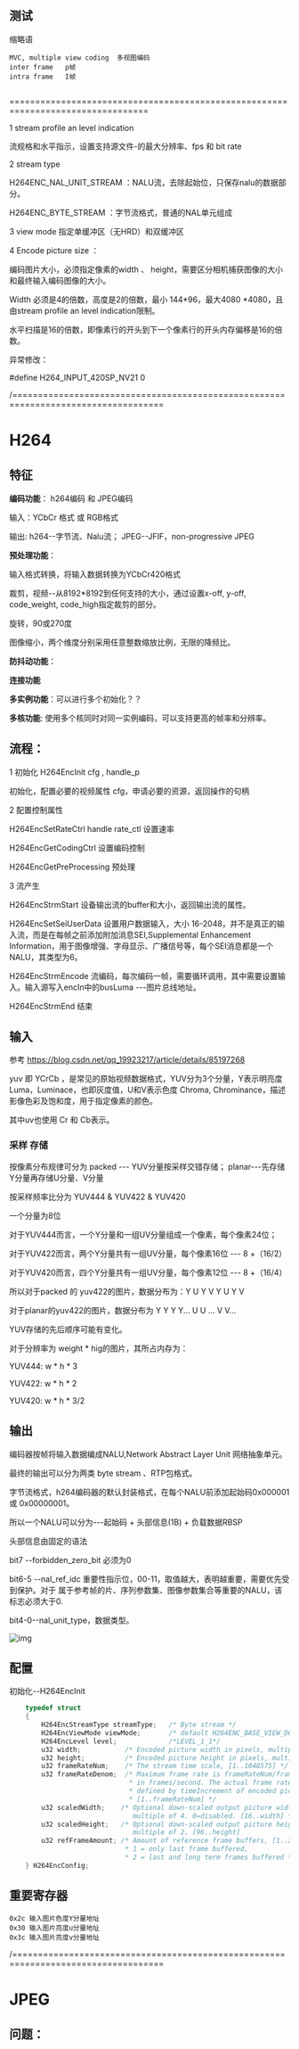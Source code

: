 ## 测试

缩略语

```
MVC, multiple view coding  多视图编码
inter frame   p帧
intra frame   I帧


```

=================================================================================

1 stream profile an level indication

流规格和水平指示，设置支持源文件-的最大分辨率、fps 和 bit rate

2 stream type 

H264ENC_NAL_UNIT_STREAM ：NALU流，去除起始位，只保存nalu的数据部分。

H264ENC_BYTE_STREAM ：字节流格式，普通的NAL单元组成

3 view mode 指定单缓冲区（无HRD）和双缓冲区

4 Encode picture size ：

编码图片大小，必须指定像素的width 、 height，需要区分相机捕获图像的大小和最终输入编码图像的大小。

Width 必须是4的倍数，高度是2的倍数，最小 144*96，最大4080 *4080，且由stream profile an level indication限制。

水平扫描是16的倍数，即像素行的开头到下一个像素行的开头内存偏移是16的倍数。



异常修改：

\#define H264_INPUT_420SP_NV21 0



/===================================================================================

# H264

## 特征

**编码功能**： h264编码 和  JPEG编码

输入：YCbCr 格式 或 RGB格式

输出: h264--字节流、Nalu流； JPEG--JFIF，non-progressive JPEG

**预处理功能**：

输入格式转换，将输入数据转换为YCbCr420格式

裁剪，视频--从8192*8192到任何支持的大小，通过设置x-off, y-off, code_weight, code_high指定裁剪的部分。

旋转，90或270度

图像缩小，两个维度分别采用任意整数缩放比例，无限的降频比。

**防抖动功能**：

**连接功能**

**多实例功能**：可以进行多个初始化？？

**多核功能**: 使用多个核同时对同一实例编码，可以支持更高的帧率和分辨率。

## 流程：

1 初始化 H264EncInit  cfg , handle_p

初始化，配置必要的视频属性 cfg，申请必要的资源，返回操作的句柄



2  配置控制属性

H264EncSetRateCtrl  handle rate_ctl   设置速率

H264EncGetCodingCtrl             设置编码控制

H264EncGetPreProcessing        预处理



3 流产生

H264EncStrmStart 设备输出流的buffer和大小，返回输出流的属性。

H264EncSetSeiUserData  设置用户数据输入，大小 16-2048，并不是真正的输入流，而是在每帧之前添加附加消息SEI,Supplemental Enhancement Information，用于图像增强、字母显示、广播信号等，每个SEI消息都是一个NALU，其类型为6。

H264EncStrmEncode   流编码，每次编码一帧，需要循环调用，其中需要设置输入。输入源写入encIn中的busLuma ---图片总线地址。

H264EncStrmEnd  结束

## 输入

参考 https://blog.csdn.net/qq_19923217/article/details/85197268

yuv 即 YCrCb ，是常见的原始视频数据格式，YUV分为3个分量，Y表示明亮度Luma，Luminace，也即灰度值，U和V表示色度 Chroma, Chrominance，描述影像色彩及饱和度，用于指定像素的颜色。

其中uv也使用 Cr 和 Cb表示。

### 采样 存储

按像素分布规律可分为 packed --- YUV分量按采样交错存储； planar---先存储Y分量再存储U分量、V分量

按采样频率比分为 YUV444 & YUV422 & YUV420

一个分量为8位

对于YUV444而言，一个Y分量和一组UV分量组成一个像素，每个像素24位；

对于YUV422而言，两个Y分量共有一组UV分量，每个像素16位 --- 8 +（16/2）

对于YUV420而言，四个Y分量共有一组UV分量，每个像素12位 --- 8 +（16/4）

所以对于packed 的 yuv422的图片，数据分布为：Y U Y V  Y U Y  V

对于planar的yuv422的图片，数据分布为 Y Y Y Y... U U ... V V... 

YUV存储的先后顺序可能有变化。

对于分辨率为 weight * hig的图片，其所占内存为：

YUV444: w * h * 3

YUV422: w * h * 2

YUV420: w * h * 3/2

## 输出

编码器按帧将输入数据编成NALU,Network Abstract Layer Unit 网络抽象单元。

最终的输出可以分为两类 byte stream 、RTP包格式。

字节流格式，h264编码器的默认封装格式，在每个NALU前添加起始码0x000001 或 0x00000001。

所以一个NALU可以分为---起始码 + 头部信息(1B) + 负载数据RBSP

头部信息由固定的语法

bit7 --forbidden_zero_bit  必须为0

bit6-5 --nal_ref_idc 重要性指示位，00-11，取值越大，表明越重要，需要优先受到保护。对于 属于参考帧的片、序列参数集、图像参数集合等重要的NALU，该标志必须大于0.

bit4-0--nal_unit_type，数据类型。

![img](https://img-blog.csdnimg.cn/20210910175307782.png?x-oss-process=image/watermark,type_ZHJvaWRzYW5zZmFsbGJhY2s,shadow_50,text_Q1NETiBATG9vbmcueHU=,size_20,color_FFFFFF,t_70,g_se,x_16)



## 配置

初始化--H264EncInit

```c
    typedef struct
    {
        H264EncStreamType streamType;   /* Byte stream */
        H264EncViewMode viewMode;       /* default H264ENC_BASE_VIEW_DOUBLE_BUFFER*/
        H264EncLevel level;             /*LEVEL_1_1*/
        u32 width;           /* Encoded picture width in pixels, multiple of 4 */
        u32 height;          /* Encoded picture height in pixels, multiple of 2 */
        u32 frameRateNum;    /* The stream time scale, [1..1048575] */
        u32 frameRateDenom;  /* Maximum frame rate is frameRateNum/frameRateDenom
                              * in frames/second. The actual frame rate will be
                              * defined by timeIncrement of encoded pictures,
                              * [1..frameRateNum] */
        u32 scaledWidth;    /* Optional down-scaled output picture width,
                               multiple of 4. 0=disabled. [16..width] */
        u32 scaledHeight;   /* Optional down-scaled output picture height,
                               multiple of 2. [96..height]                    */
        u32 refFrameAmount; /* Amount of reference frame buffers, [1..2]
                             * 1 = only last frame buffered,
                             * 2 = last and long term frames buffered */
    } H264EncConfig;
```

## 重要寄存器

```
0x2c 输入图片色度Y分量地址
0x30 输入图片亮度u分量地址
0x3c 输入图片亮度v分量地址
```



/===================================================================================

# JPEG

## 问题：




